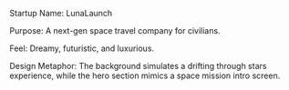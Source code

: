 Startup Name: LunaLaunch

Purpose: A next-gen space travel company for civilians.

Feel: Dreamy, futuristic, and luxurious.

Design Metaphor: The background simulates a drifting through stars experience, while the hero section mimics a space mission intro screen.
